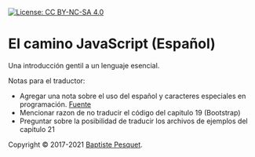 [![License: CC BY-NC-SA 4.0](https://img.shields.io/badge/License-CC%20BY--NC--SA%204.0-blue.svg)](LICENSE)

# El camino JavaScript (Español)

Una introducción gentil a un lenguaje esencial.


Notas para el traductor: 
* Agregar una nota sobre el uso del español y caracteres especiales en programación. [Fuente](https://es.stackoverflow.com/questions/22360/uso-de-%C3%91-en-nombre-de-variables/22393)
* Mencionar razon de no traducir el código del capitulo 19 (Bootstrap)
* Preguntar sobre la posibilidad de traducir los archivos de ejemplos del capitulo 21

Copyright © 2017-2021 [Baptiste Pesquet](http://bpesquet.fr).
